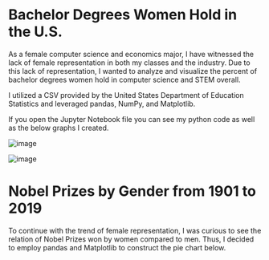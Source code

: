 # Bachelor Degrees Women Hold in the U.S.

As a female computer science and economics major, I have witnessed the lack of female representation in both my classes and the industry. Due to this lack of representation, I wanted to analyze and visualize the percent of bachelor degrees women hold in computer science and STEM overall. 

I utilized a CSV provided by the United States Department of Education Statistics and leveraged pandas, NumPy, and Matplotlib. 

If you open the Jupyter Notebook file you can see my python code as well as the below graphs I created.

![image](https://user-images.githubusercontent.com/54301233/89747031-e1fcbb00-da8a-11ea-85d8-76287c75c608.png)

![image](https://user-images.githubusercontent.com/54301233/89747066-08225b00-da8b-11ea-83c1-fe9cab91e0b7.png)



# Nobel Prizes by Gender from 1901 to 2019  

To continue with the trend of female representation, I was curious to see the relation of Nobel Prizes won by women compared to men. Thus, I decided to employ pandas and Matplotlib to construct the pie chart below.  
